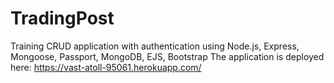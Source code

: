 # TradingPost
Training CRUD application with authentication using Node.js, Express, Mongoose, Passport, MongoDB, EJS, Bootstrap
The application is deployed here: https://vast-atoll-95061.herokuapp.com/